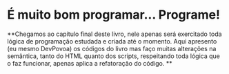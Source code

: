 # É muito bom programar... Programe!

**Chegamos ao capítulo final deste livro, nele apenas será exercitado toda lógica de programação estudada e criada até o momento. Aqui apresento (eu mesmo DevPovoa) os códigos do livro mas faço muitas alterações na semântica, tanto do HTML quanto dos scripts, respeitando toda lógica que o faz funcionar, apenas aplica a refatoração do código. **